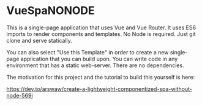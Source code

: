 # VueSpaNONODE
This is a single-page application that uses Vue and Vue Router. It uses ES6 imports to render components and templates. No Node is required. Just git clone and serve statically. 

You can also select "Use this Template" in order to create a new single-page application that you can build upon. You can write code in any environment that has a static web-server. There are no dependencies.

The motivation for this project and the tutorial to build this yourself is here:

https://dev.to/arswaw/create-a-lightweight-componentized-spa-without-node-569j
